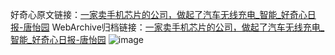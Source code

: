 好奇心原文链接：[一家卖手机芯片的公司，做起了汽车无线充电_智能_好奇心日报-唐怡园](https://www.qdaily.com/articles/8706.html)
WebArchive归档链接：[一家卖手机芯片的公司，做起了汽车无线充电_智能_好奇心日报-唐怡园](http://web.archive.org/web/20190623153331/https://www.qdaily.com/articles/8706.html)
![image](http://ww3.sinaimg.cn/large/007d5XDply1g3vdp2t0odj30u03d0b29)